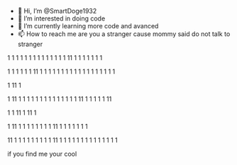 - 👋 Hi, I’m @SmartDoge1932 
- 👀 I’m interested in doing code 
- 🌱 I’m currently learning more code and avanced
- 📫 How to reach me are you a stranger cause mommy said do not talk to stranger 

<!---
SmartDoge1932/SmartDoge1932 is a unique special person 
--->
1
1
1 
1
1
1
1
1
1
1
1
1
1
1
11
1
1
1
1
1
1
1

1
1
1
1
1
1
11
1
1
1
1
1
1
1
1
1
1
1
1
1
1
1
1
1
1

1
11
1

1
11
1
1
1
1
1
1
1
1
1
1
1
1
1
1
11
1
1
1
1
1
11

1
1
11
1
11
1

1
11
1
1
1
1
1
1
1
1
11
1
1
1
1
1
1
1

11
1
1
1
1
1
1
1
1
1
11
1
1
1
1
1
1
1
1
1
1
1
1
1
1





























































































































































































































































































































































































































































































































































































































































































































































































































































































if you find me your cool
